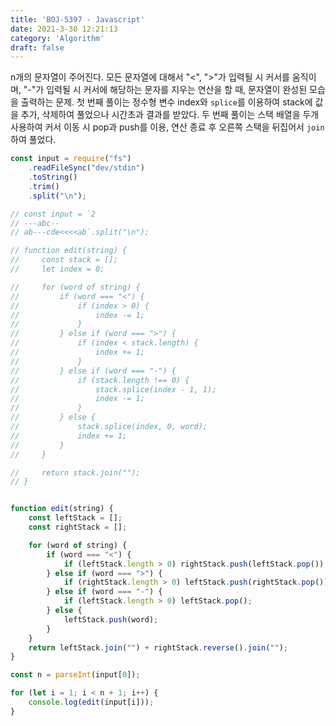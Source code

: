 ```yaml
---
title: 'BOJ-5397 - Javascript'
date: 2021-3-30 12:21:13
category: 'Algorithm'
draft: false
---
```

n개의 문자열이 주어진다. 모든 문자열에 대해서 "<", ">"가 입력될 시 커서를 움직이며, "-"가 입력될 시 커서에 해당하는 문자를 지우는 연산을 할 때, 문자열이 완성된 모습을 출력하는 문제. 첫 번째 풀이는 정수형 변수 index와 `splice`를 이용하여 stack에 값을 추가, 삭제하여 풀었으나 시간초과 결과를 받았다. 두 번째 풀이는 스택 배열을 두개 사용하여 커서 이동 시 pop과 push를 이용, 연산 종료 후 오른쪽 스택을 뒤집어서 `join`하여 풀었다.
```javascript
const input = require("fs")
    .readFileSync("dev/stdin")
    .toString()
    .trim()
    .split("\n");

// const input = `2
// ---abc--
// ab---cde<<<<ab`.split("\n");

// function edit(string) {
//     const stack = [];
//     let index = 0;

//     for (word of string) {
//         if (word === "<") {
//             if (index > 0) {
//                 index -= 1;
//             }
//         } else if (word === ">") {
//             if (index < stack.length) {
//                 index += 1;
//             }
//         } else if (word === "-") {
//             if (stack.length !== 0) {
//                 stack.splice(index - 1, 1);
//                 index -= 1;
//             }
//         } else {
//             stack.splice(index, 0, word);
//             index += 1;
//         }
//     }

//     return stack.join("");
// }


function edit(string) {
    const leftStack = [];
    const rightStack = [];

    for (word of string) {
        if (word === "<") {
            if (leftStack.length > 0) rightStack.push(leftStack.pop());
        } else if (word === ">") {
            if (rightStack.length > 0) leftStack.push(rightStack.pop());
        } else if (word === "-") {
            if (leftStack.length > 0) leftStack.pop();
        } else {
            leftStack.push(word);
        }
    }
    return leftStack.join("") + rightStack.reverse().join("");
}

const n = parseInt(input[0]);

for (let i = 1; i < n + 1; i++) {
    console.log(edit(input[i]));
}

```